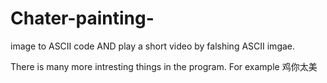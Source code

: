 # Chater-painting-
image to ASCII code AND play a short video by falshing  ASCII imgae.


There is many more intresting things in the program. 
For example
鸡你太美


